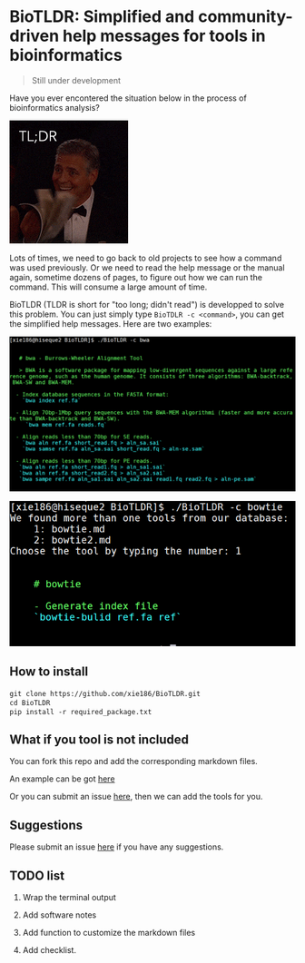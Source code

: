 # BioTLDR: Simplified and community-driven help messages for tools in bioinformatics
 
> Still under development

Have you ever encontered the situation below in the process of bioinformatics analysis?

![](images/TLDRbook.gif)

Lots of times, we need to go back to old projects to see how a command was used previously. Or we need to read the help message or the manual again, sometime dozens of pages, to figure out how we can run the command. This will consume a large amount of time.  

BioTLDR (TLDR is short for "too long; didn't read") is developped to solve this problem. You can just simply type `BioTDLR -c <command>`, you can get the simplified help messages. Here are two examples: 

![](images/bwa_example.png)

![](images/bowtie2_example.png)


## How to install

```
git clone https://github.com/xie186/BioTLDR.git
cd BioTLDR
pip install -r required_package.txt 
```

## What if you tool is not included

You can fork this repo and add the corresponding markdown files. 

An example can be got [here](https://github.com/xie186/BioTLDR/edit/master/database/bwa.md)

Or you can submit an issue [here](https://github.com/xie186/BioTLDR/issues), then we can add the tools for you. 

## Suggestions

Please submit an issue [here](https://github.com/xie186/BioTLDR/issues) if you have any suggestions.

## TODO list

1. Wrap the terminal output

2. Add software notes

3. Add function to customize the markdown files

4. Add checklist.

